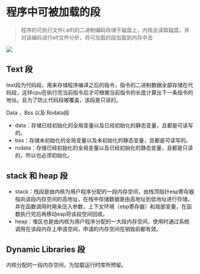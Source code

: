 # 程序中可被加载的段

> 程序的可执行文件(.elf)的二进制编码存储于磁盘上，内核会读取磁盘，并对该编码进行elf文件分析，将可加载的段加载到内存中去

![](http://imgs.kbpoyo.top/imgs/%E6%93%8D%E4%BD%9C%E7%B3%BB%E7%BB%9F_202301211542988.png)

## Text 段

text段为代码段，用来存储程序编译之后的指令，指令的二进制数据全部存储在代码段，这样cpu在执行完当前指令后才可根据当前指令的长度计算出下一条指令的地址。且为了防止代码段被覆盖，该段是只读的。

Data ，Bss 以及 Rodata段

- data：存储已经初始化的全局变量以及已经初始化的静态变量，且都是可读写的。
- bss：存储未初始化的全局变量以及未初始化的静态变量，且都是可读写的。
- rodata：存储已经初始化的全局变量以及已经初始化的静态变量，且都是只读的，所以也必须初始化。

## stack 和 heap 段

- stack：栈段是由内核为用户程序分配的一段内存空间，由栈顶指针esp寄存器指向该段内存空间的高地址，在栈中存储数据是由高地址到低地址进行存储，并在函数调用时用来压入参数，上下文环境（ebp寄存器）和局部变量，在函数执行完后再移动esp将该段空间回收。
- heap：堆区也是由内核为用户程序分配的一大段内存空间，使用时通过系统调用在该段内存上申请空间，申请的内存空间在销毁前都有效。

## Dynamic Libraries 段

内核分配的一段内存空间，为加载运行时库所预留。

